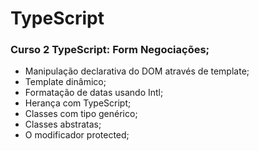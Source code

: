 # TypeScript
### Curso 2 TypeScript: Form Negociações;
- Manipulação declarativa do DOM através de template;
- Template dinâmico;
- Formatação de datas usando Intl; 
- Herança com TypeScript;
- Classes com tipo genérico;
- Classes abstratas;
- O modificador protected;


